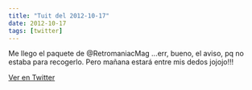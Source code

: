```yaml
---
title: "Tuit del 2012-10-17"
date: 2012-10-17
tags: [twitter]
---
```


Me llego el paquete de @RetromaniacMag ...err, bueno, el aviso, pq no estaba para recogerlo. Pero mañana estará entre mis dedos jojojo!!!



[Ver en Twitter](https://twitter.com/i/web/status/258634056957325312)
